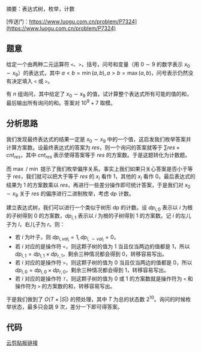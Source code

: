 摘要：表达式树，枚举，计数

[传送门：https://www.luogu.com.cn/problem/P7324](https://www.luogu.com.cn/problem/P7324)

## 题意

给定一个由两种二元运算符 `<`、`>`，括号，问号和变量（用 $0 \sim 9$ 的数字表示 $x_0 \sim x_9$）的表达式，其中 $a < b = \min(a, b), a > b = \max(a, b)$，问号表示仍然没有决定填入 `<` 或 `>`。

有 $n$ 组询问，其中给定了 $x_0 \sim x_9$ 的值，试计算整个表达式所有可能的值的和，最后输出所有询问的和。答案对 $10^9 + 7$ 取模。

## 分析思路

我们发现最终表达式的结果一定是 $x_0 \sim x_9$ 中的一个值，这启发我们枚举答案并计算方案数。设最终表达式的答案为 $res$，则一个询问的答案就等于 $\sum res \times cnt_{res}$，其中 $cnt_{res}$ 表示使得答案等于 $res$ 的方案数。于是这题转化为计数题。

而 $\max$ / $\min$ 提示了我们枚举偏序关系。事实上我们如果只关心答案是否小于等于 $res$，我们就可以把大于等于 $res$ 的 $x_i$ 看作 $1$，其他的 $x_i$ 看作 $0$。最后表达式的结果为 $1$ 的方案数乘以 $res$，再进行一些差分操作即可统计答案，于是我们对 $x_0 \sim x_9$ 关于 $res$ 的偏序进行二进制枚举，考虑 dp 计数。

建立表达式树，我们可以进行一个类似于树形 dp 的计数。设 $dp_{i, 0}$ 表示以 $i$ 为根的子树得到 $0$ 的方案数，$dp_{i, 1}$ 表示以 $i$ 为根的子树得到 $1$ 的方案数。记 $i$ 的左儿子为 $l$，右儿子为 $r$。则：

- 若 $i$ 为叶子，则 $dp_{i, val_i} = 1, dp_{i, \sim val_i} = 0$。
- 若 $i$ 对应的是操作符 `<`，则这颗子树的值为 $1$ 当且仅当两边的值都是 $1$，所以 $dp_{i, 1} = dp_{l, 1} \times dp_{r, 1}$，剩余三种情况都会得到 $0$，转移容易写出。
- 若 $i$ 对应的是操作符 `>`，则这颗子树的值为 $0$ 当且仅当两边的值都是 $0$，所以 $dp_{i, 0} = dp_{l, 0} \times dp_{r, 0}$，剩余三种情况都会得到 $1$，转移容易写出。
- 若 $i$ 对应的是操作符 `?`，则这颗子树的值为 $0$ 或 $1$ 的方案数就是操作符为 `<` 和操作符为 `>` 的方案数的和，转移容易写出。

于是我们做到了 $O(T \times |S|)$ 的预处理，其中 $T$ 为总的状态数 $2^{10}$。询问的时候枚举状态，最多只会跳 $9$ 次，差分一下即可得答案。

## 代码

[云剪贴板链接](https://www.luogu.com.cn/paste/rb7fprs0)
